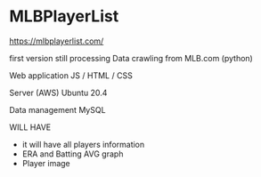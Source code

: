 # MLBPlayerList

https://mlbplayerlist.com/

first version still processing 
Data crawling from MLB.com (python)

Web application 
 JS / HTML / CSS 
 
Server (AWS)
 Ubuntu 20.4 
 
Data management 
 MySQL 

WILL HAVE 
 - it will have all players information 
 - ERA and Batting AVG graph 
 - Player image 
